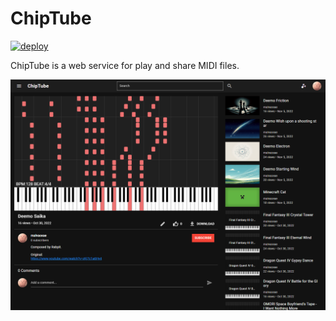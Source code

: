 # ChipTube

[![deploy](https://github.com/malvaceae/chiptube.io/actions/workflows/deploy.yml/badge.svg)](https://github.com/malvaceae/chiptube.io/actions/workflows/deploy.yml)

ChipTube is a web service for play and share MIDI files.

[![chiptube](docs/chiptube.png)](https://chiptube.io)
